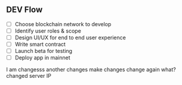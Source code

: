 ## DEV Flow

- [ ] Choose blockchain network to develop
- [ ] Identify user roles & scope
- [ ] Design UI/UX for end to end user experience
- [ ] Write smart contract
- [ ] Launch beta for testing
- [ ] Deploy app in mainnet

I am changesss
another changes
make changes
change again
what?
changed server IP
